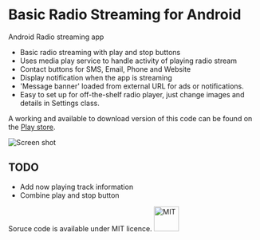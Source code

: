 Basic Radio Streaming for Android
=================

Android Radio streaming app

 - Basic radio streaming with play and stop buttons
 - Uses media play service to handle activity of playing radio stream
 - Contact buttons for SMS, Email, Phone and Website
 - Display notification when the app is streaming
 - 'Message banner' loaded from external URL for ads or notifications. 
 - Easy to set up for off-the-shelf radio player, just change images and details in Settings class.
 
A working and available to download version of this code can be found on the [Play store](https://play.google.com/store/apps/details?id=com.clickgostudio.air1072).
 
 
 ![Screen shot](http://i.imgur.com/yzM1ZgT.png)
 
 TODO 
---------------
 - Add now playing track information 
 - Combine play and stop button


Soruce code is available under MIT licence. 
<img src="http://i.imgur.com/HlDXQUH.png " alt="MIT" style="width: 50px;"/>

 
